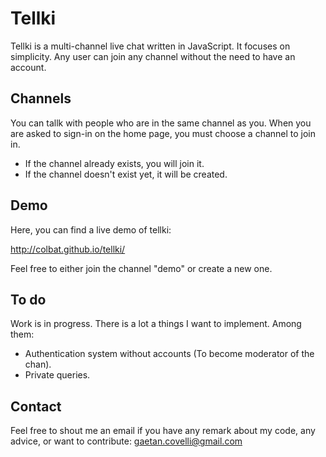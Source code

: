 Tellki
======

Tellki is a multi-channel live chat written in JavaScript.
It focuses on simplicity. Any user can join any channel without the need to have an account.

Channels
--------

You can tallk with people who are in the same channel as you.
When you are asked to sign-in on the home page, you must choose a channel to join in.
* If the channel already exists, you will join it.
* If the channel doesn't exist yet, it will be created.

Demo
----

Here, you can find a live demo of tellki:

http://colbat.github.io/tellki/

Feel free to either join the channel "demo" or create a new one.

To do
-----

Work is in progress. There is a lot a things I want to implement. Among them:

* Authentication system without accounts (To become moderator of the chan).
* Private queries.

Contact
-------

Feel free to shout me an email if you have any remark about my code, any advice, or want to contribute: 
gaetan.covelli@gmail.com


